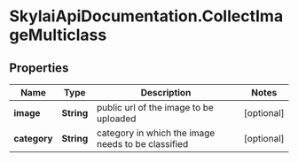# SkylaiApiDocumentation.CollectImageMulticlass

## Properties
Name | Type | Description | Notes
------------ | ------------- | ------------- | -------------
**image** | **String** | public url of the image to be uploaded | [optional] 
**category** | **String** | category in which the image needs to be classified | [optional] 
